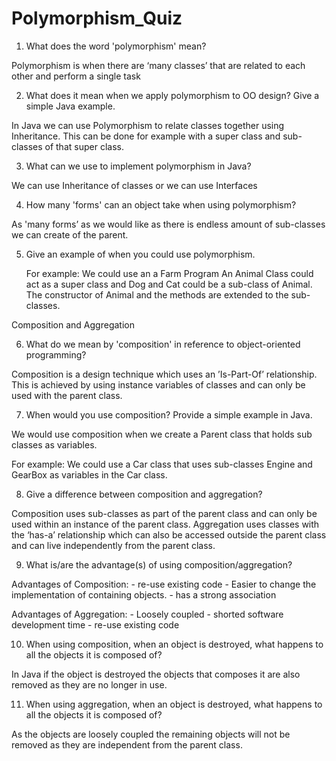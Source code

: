 # Polymorphism_Quiz

1. What does the word 'polymorphism' mean?

Polymorphism is when there are ‘many classes’ that are related to each other and perform a single task


2. What does it mean when we apply polymorphism to OO design? Give a simple Java example.

In Java we can use Polymorphism to relate classes together using Inheritance. This can be done for example with a super class and sub-classes of that super class.

3. What can we use to implement polymorphism in Java?

We can use Inheritance of classes or we can use Interfaces 

4. How many 'forms' can an object take when using polymorphism?

As 'many forms’ as we would like as there is endless amount of sub-classes we can create of the parent. 


5. Give an example of when you could use polymorphism.

	For example: 
  We could use an a Farm Program
	An Animal Class could act as a super class and Dog and Cat could be a sub-class of Animal. The constructor of Animal and the methods are extended to the   sub-classes.
  
  
  Composition and Aggregation
  
  6. What do we mean by 'composition' in reference to object-oriented programming?
  
  Composition is a design technique which uses an ’Is-Part-Of’ relationship. This is achieved by using instance variables of 	classes and can only be     used with the parent class. 
  
  7. When would you use composition? Provide a simple example in Java.
  
  We would use composition when we create a Parent class that holds sub classes as variables. 
	
  For example: 
	We could use a Car class that uses sub-classes Engine and GearBox as variables in the Car class. 
  
  
  8. Give a difference between composition and aggregation?
  
Composition uses sub-classes as part of the parent class and can only be used within an instance of the parent class. Aggregation uses classes with the ‘has-a’ relationship which can also be accessed outside the parent class and can live independently from the parent class. 

  9. What is/are the advantage(s) of using composition/aggregation?
	
  Advantages of Composition: 
	- re-use existing code
	- Easier to change the implementation of containing objects.
	- has a strong association
  
  
  Advantages of Aggregation: 
	- Loosely coupled
	- shorted software development time
	- re-use existing code
  
  
  
 10. When using composition, when an object is destroyed, what happens to all the objects it is composed of?
 
 In Java if the object is destroyed the objects that composes it are also removed as they are no longer in use. 
 
 
 11. When using aggregation, when an object is destroyed, what happens to all the objects it is composed of?
 
 As the objects are loosely coupled the remaining objects will not be removed as they are independent from the parent class. 
	
  
  
  
